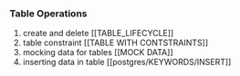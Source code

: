 ### Table Operations
1. create and delete [[TABLE_LIFECYCLE]]
2. table constraint [[TABLE WITH CONTSTRAINTS]]
3. mocking data for tables [[MOCK DATA]]
4. inserting data in table [[postgres/KEYWORDS/INSERT]]